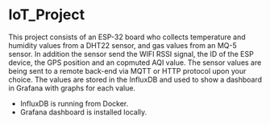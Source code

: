 # IoT_Project

This project consists of an ESP-32 board who collects temperature and humidity values from a DHT22 sensor, and gas values from an MQ-5 sensor. In addition the sensor send the WIFI RSSI signal, the ID of the ESP device, the GPS position and an copmuted AQI value. The sensor values are being sent to a remote back-end via MQTT or HTTP protocol upon your choice. The values are stored in the InfluxDB and used to show a dashboard in Grafana with graphs for each value. 

* InfluxDB is running from Docker. 
* Grafana dashboard is installed locally. 
